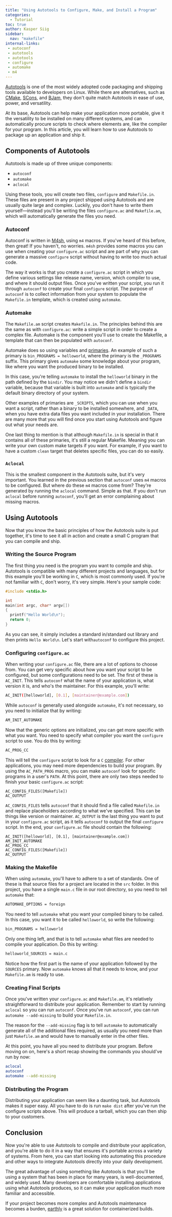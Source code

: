```yaml
---
title: "Using Autotools to Configure, Make, and Install a Program"
categories:
  - Tutorial
toc: true
author: Kasper Siig
sidebar:
  nav: "makefile"
internal-links:
 - autoconf
 - autotools
 - autotools
 - configure
 - automake
 - m4
---
```

[Autotools](https://www.gnu.org/software/automake/manual/html_node/Autotools-Introduction.html) is one of the most widely adopted code packaging and shipping tools available to developers on Linux. While there are alternatives, such as [CMake](https://cmake.org/), [SCons](https://scons.org/), and [BJam](https://www.boost.org/doc/libs/1_43_0/doc/html/jam/usage.html), they don't quite match Autotools in ease of use, power, and versatility.

At its base, Autotools can help make your application more portable, give it the versatility to be installed on many different systems, and can automatically procure scripts to check where elements are, like the compiler for your program. In this article, you will learn how to use Autotools to package up an application and ship it.

## Components of Autotools

Autotools is made up of three unique components:

- `autoconf`
- `automake`
- `aclocal`

Using these tools, you will create two files, `configure` and `Makefile.in`. These files are present in any project shipped using Autotools and are usually quite large and complex. Luckily, you don't have to write them yourself—instead you'll be writing the files `configure.ac` and `Makefile.am`, which will automatically generate the files you need.

### Autoconf

Autoconf is written in [M4sh](https://www.gnu.org/software/autoconf/manual/autoconf-2.60/html_node/Programming-in-M4sh.html), using `m4` macros. If you've heard of this before, then great! If you haven't, no worries. `m4sh` provides some macros you can use when creating your `configure.ac` script and are part of why you can generate a massive `configure` script without having to write too much actual code.

The way it works is that you create a `configure.ac` script in which you define various settings like release name, version, which compiler to use, and where it should output files. Once you've written your script, you run it through `autoconf` to create your final `configure` script. The purpose of `autoconf` is to collect information from your system to populate the `Makefile.in` template, which is created using `automake`.

### Automake

The `Makefile.am` script creates `Makefile.in`. The principles behind this are the same as with `configure.ac`: write a simple script in order to create a complex file. Automake is the component you'll use to create the Makefile, a template that can then be populated with `autoconf`.

Automake does so using variables and [primaries](http://www.fifi.org/doc/autobook/html/autobook_37.html). An example of such a primary is `bin_PROGRAMS = helloworld`, where the primary is the `_PROGRAMS` suffix. This primary gives `automake` some knowledge about your program, like where you want the produced binary to be installed.

In this case, you're telling `automake` to install the `helloworld` binary in the path defined by the `bindir`. You may notice we didn't define a `bindir` variable, because that variable is built into `automake` and is typically the default binary directory of your system.

Other examples of primaries are `_SCRIPTS`, which you can use when you want a script, rather than a binary to be installed somewhere, and  `_DATA`, when you have extra data files you want included in your installation. There are many more that you will find once you start using Autotools and figure out what your needs are.

One last thing to mention is that although `Makefile.in` is special in that it contains all of these primaries, it's still a regular Makefile. Meaning you can write your own custom make targets if you want. For example, if you want to have a custom `clean` target that deletes specific files, you can do so easily.

### `Aclocal`

This is the smallest component in the Autotools suite, but it's very important. You learned in the previous section that `autoconf` uses `m4` macros to be configured. But where do these `m4` macros come from? They're generated by running the `aclocal` command. Simple as that. If you don't run `aclocal` before running `autoconf`, you'll get an error complaining about missing macros.

## Using Autotools

Now that you know the basic principles of how the Autotools suite is put together, it's time to see it all in action and create a small C program that you can compile and ship.

### Writing the Source Program

The first thing you need is the program you want to compile and ship. Autotools is compatible with many different projects and languages, but for this example you'll be working in `C`, which is most commonly used. If you're not familiar with `C`, don't worry, it's very simple. Here's your sample code:

```c
#include <stdio.h>

int
main(int argc, char* argv[])
{
  printf("Hello World\n");
  return 0;
}
```

As you can see, it simply includes a standard in/standard out library and then prints `Hello World\n`. Let's start with`autoconf` to configure this project.

### Configuring `configure.ac`

When writing your `configure.ac` file, there are a lot of options to choose from. You can get very specific about how you want your script to be configured, but some configurations need to be set. The first of these is `AC_INIT`. This tells `autoconf` what the name of your application is, what version it is, and who's the maintainer. For this example, you'll write:

```bash
AC_INIT([helloworld], [0.1], [maintainer@example.com])
```

While `autoconf` is generally used alongside `automake`, it's not necessary, so you need to initialize that by writing:

```bash
AM_INIT_AUTOMAKE
```

Now that the generic options are initialized, you can get more specific with what you want. You need to specify what compiler you want the `configure` script to use. You do this by writing:

```bash
AC_PROG_CC
```

This will tell the `configure` script to look for a `C` [compiler](/blog/compiling-containers-dockerfiles-llvm-and-buildkit). For other applications, you may need more dependencies to build your program. By using the `AC_PATH_PROG` macro, you can make `autoconf` look for specific programs in a user's `PATH`. At this point, there are only two steps needed to finish your basic `configure.ac` script:

```
AC_CONFIG_FILES([Makefile])
AC_OUTPUT
```

`AC_CONFIG_FILES` tells `autoconf` that it should find a file called `Makefile.in` and replace placeholders according to what we've specified. This can be things like version or maintainer. `AC_OUTPUT` is the last thing you want to put in your `configure.ac` script, as it tells `autoconf` to output the final `configure` script. In the end, your `configure.ac` file should contain the following:

```
AC_INIT([helloworld], [0.1], [maintainer@example.com])
AM_INIT_AUTOMAKE
AC_PROG_CC
AC_CONFIG_FILES([Makefile])
AC_OUTPUT
```

### Making the Makefile

When using `automake`, you'll have to adhere to a set of standards. One of these is that source files for a project are located in the `src` folder. In this project, you have a single `main.c` file in our root directory, so you need to tell `automake` that:

```bash
AUTOMAKE_OPTIONS = foreign
```

You need to tell `automake` what you want your compiled binary to be called. In this case, you want it to be called `helloworld`, so write the following:

```bash
bin_PROGRAMS = helloworld
```

Only one thing left, and that is to tell `automake` what files are needed to compile your application. Do this by writing:

```bash
helloworld_SOURCES = main.c
```

Notice how the first part is the name of your application followed by the `SOURCES` primary. Now `automake` knows all that it needs to know, and your `Makefile.am` is ready to use.

### Creating Final Scripts

Once you've written your `configure.ac` and `Makefile.am`, it's relatively straightforward to distribute your application. Remember to start by running `aclocal` so you can run `autoconf`. Once you've run `autoconf`, you can run `automake --add-missing` to build your `Makefile.in`.

The reason for the `--add-missing` flag is to tell `automake` to automatically generate all of the additional files required, as usually you need more than just `Makefile.am` and would have to manually enter in the other files.

At this point, you have all you need to distribute your program. Before moving on on, here's a short recap showing the commands you should've run by now:

```bash
aclocal
autoconf
automake --add-missing
```

### Distributing the Program

Distributing your application can seem like a daunting task, but Autotools makes it super easy. All you have to do is run `make dist` after you've run the configure scripts above. This will produce a tarball, which you can then ship to your customers.

## Conclusion

Now you're able to use Autotools to compile and distribute your application, and you're able to do it in a way that ensures it's portable across a variety of systems. From here, you can start looking into automating this procedure and other ways to integrate Autotools directly into your daily development.

The great advantage of using something like Autotools is that you'll be using a system that has been in place for many years, is well-documented, and widely used. Many developers are comfortable installing applications using what Autotools produces, so it can make your application much more familiar and accessible.

If your project becomes more complex and Autotools maintenance becomes a burden, [earthly](https://earthly.dev/) is a great solution for containerized builds.
